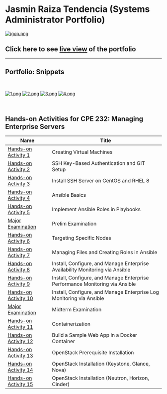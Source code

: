 # Jasmin Raiza Tendencia (Systems Administrator Portfolio)
[![igop.png](https://i.postimg.cc/3xZN9T6R/igop.png)](https://postimg.cc/DS87yt7k)

## Click here to see [live view](https://jrstendencia.github.io/) of the portfolio
________________________________________________________________________________________

## Portfolio: Snippets

<br />

[![1.png](https://i.postimg.cc/85QghsS9/1.png)](https://postimg.cc/B8gz3StB)
[![2.png](https://i.postimg.cc/RhhdhQYB/2.png)](https://postimg.cc/PvGYFZh3)
[![3.png](https://i.postimg.cc/wjjNpTnC/3.png)](https://postimg.cc/LnG5kR9D)
[![4.png](https://i.postimg.cc/C50Z6Fj6/4.png)](https://postimg.cc/2bH81N94)

<br />

## Hands-on Activities for CPE 232: Managing Enterprise Servers

| Name | Title |
| ------------ | ------------- |
| [Hands-on Activity 1](https://github.com/jrstendencia/Activity-1_Configure-Network-using-Virtual-Machines.git) | Creating Virtual Machines |
| [Hands-on Activity 2](https://github.com/jrstendencia/Activity-2_SSH-Key-Based-Authentication-and-Setting-up-Git.git) | SSH Key-Based Authentication and GIT Setup |
| [Hands-on Activity 3](https://github.com/jrstendencia/Activity-3_Install-SSH-server-on-CentOS-or-RHEL-8.git) | Install SSH Server on CentOS and RHEL 8 |
| [Hands-on Activity 4](https://github.com/jrstendencia/Activity-4_Running-Elevated-Ad-hoc-Commands.git) | Ansible Basics |
| [Hands-on Activity 5](https://github.com/jrstendencia/Activity-5_Consolidating-Playbook-plays.git) | Implement Ansible Roles in Playbooks |
| [Major Examination](https://github.com/jrstendencia/Tendencia_PrelimExam.git) | Prelim Examination |
| [Hands-on Activity 6](https://github.com/jrstendencia/Activity-6_Targeting-Specific-Nodes-and-Managing-Services-.git) | Targeting Specific Nodes |
| [Hands-on Activity 7](https://github.com/jrstendencia/Activity-7_Managing-Files-and-Creating-Roles-in-Ansible.git) | Managing Files and Creating Roles in Ansible |
| [Hands-on Activity 8](https://github.com/jrstendencia/Activity-8_Install-Configure-and-Manage-Availability-Monitoring-tools.git) | Install, Configure, and Manage Enterprise Availability Monitoring via Ansible |
| [Hands-on Activity 9](https://github.com/jrstendencia/Activity-9_Install-Configure-and-Manage-Performance-Monitoring-tools.git) | Install, Configure, and Manage Enterprise Performance Monitoring via Ansible |
| [Hands-on Activity 10](https://github.com/jrstendencia/Activity-10_Install-Configure-and-Manage-Log-Monitoring-tools.git) | Install, Configure, and Manage Enterprise Log Monitoring via Ansible |
| [Major Examination](https://github.com/jrstendencia/CPE_MIDEXAM_TENDENCIA.git) | Midterm Examination |
| [Hands-on Activity 11](https://github.com/jrstendencia/Activity-11_Containerization-.git) | Containerization |
| [Hands-on Activity 12](https://github.com/jrstendencia/Activity-12_Build-a-Sample-Web-App-in-a-Docker-Container.git) | Build a Sample Web App in a Docker Container |
| [Hands-on Activity 13](https://github.com/jrstendencia/Activity-13_OpenStack-Prerequisite-Installation.git) | OpenStack Prerequisite Installation |
| [Hands-on Activity 14](https://github.com/jrstendencia/Activity-14_OpenStack-Installation-Keystone-Glance-Nova.git) | OpenStack Installation (Keystone, Glance, Nova) |
| [Hands-on Activity 15](https://github.com/jrstendencia/Activity-15_OpenStack-Installation-Neutron-Horizon-Cinder-.git) | OpenStack Installation (Neutron, Horizon, Cinder) |
